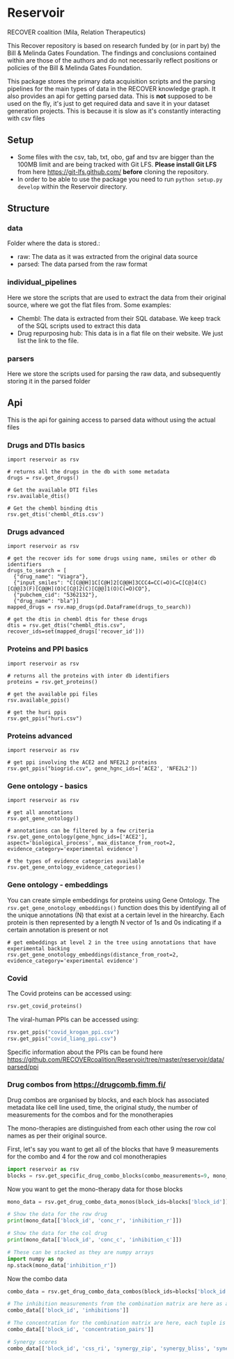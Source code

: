 # Reservoir

RECOVER coalition (Mila, Relation Therapeutics)

This Recover repository is based on research funded by (or in part by) the Bill & Melinda Gates Foundation. The findings and conclusions contained within are those of the authors and do not necessarily reflect positions or policies of the Bill & Melinda Gates Foundation.

This package stores the primary data acquisition scripts and the parsing pipelines for the main types of data in the RECOVER knowledge graph. It also provides an api for getting parsed data. This is **not** supposed to be used on the fly, it's just to get required data and save it in your dataset generation projects. This is because it is slow as it's constantly interacting with csv files

## Setup

-   Some files with the csv, tab, txt, obo, gaf and tsv are bigger than the 100MB limit and are being tracked with Git LFS. **Please install Git LFS** from here https://git-lfs.github.com/  **before** cloning the repository.
-   In order to be able to use the package you need to run `python setup.py develop` within the Reservoir directory.

## Structure

### data

Folder where the data is stored.:

-   raw: The data as it was extracted from the original data source
-   parsed: The data parsed from the raw format

### individual_pipelines

Here we store the scripts that are used to extract the data from their original source,  where we got the flat files from. Some examples:

-   Chembl: The data is extracted from their SQL database. We keep track of the SQL scripts used to extract this data
-   Drug repurposing hub: This data is in a flat file on their website. We just list the link to the file.

### parsers

Here we store the scripts used for parsing the raw data, and subsequently storing it in the parsed folder

## Api

This is the api for gaining access to parsed data without using the actual files

### Drugs and DTIs basics

    import reservoir as rsv

    # returns all the drugs in the db with some metadata
    drugs = rsv.get_drugs()

    # Get the available DTI files
    rsv.available_dtis()

    # Get the chembl binding dtis
    rsv.get_dtis('chembl_dtis.csv')

### Drugs advanced

    import reservoir as rsv

    # get the recover ids for some drugs using name, smiles or other db identifiers
    drugs_to_search = [
      {"drug_name": "Viagra"},
      {"input_smiles": "C[C@@H]1C[C@H]2[C@@H]3CCC4=CC(=O)C=C[C@]4(C)[C@@]3(F)[C@@H](O)C[C@]2(C)[C@@]1(O)C(=O)CO"},
      {"pubchem_cid": "5362132"},
      {"drug_name": "bla"}]
    mapped_drugs = rsv.map_drugs(pd.DataFrame(drugs_to_search))

    # get the dtis in chembl dtis for these drugs
    dtis = rsv.get_dtis("chembl_dtis.csv", recover_ids=set(mapped_drugs['recover_id']))

### Proteins and PPI basics

    import reservoir as rsv

    # returns all the proteins with inter db identifiers
    proteins = rsv.get_proteins()

    # get the available ppi files
    rsv.available_ppis()

    # get the huri ppis
    rsv.get_ppis("huri.csv")

### Proteins advanced

    import reservoir as rsv

    # get ppi involving the ACE2 and NFE2L2 proteins
    rsv.get_ppis("biogrid.csv", gene_hgnc_ids=['ACE2', 'NFE2L2'])

### Gene ontology - basics

    import reservoir as rsv

    # get all annotations
    rsv.get_gene_ontology()

    # annotations can be filtered by a few criteria
    rsv.get_gene_ontology(gene_hgnc_ids=['ACE2'], aspect='biological_process', max_distance_from_root=2, evidence_category='experimental evidence')

    # the types of evidence categories available
    rsv.get_gene_ontology_evidence_categories()

### Gene ontology - embeddings

You can create simple embeddings for proteins using Gene Ontology. The `rsv.get_gene_onotology_embeddings()` function does this by
identifying all of the unique annotations (N) that exist at a certain level in the hirearchy. Each protein is then represented by a length N vector of 1s and 0s indicating if a certain annotation is present or not

    # get embeddings at level 2 in the tree using annotations that have experimental backing
    rsv.get_gene_onotology_embeddings(distance_from_root=2, evidence_category='experimental evidence')

### Covid
The Covid proteins can be accessed using:
```python
rsv.get_covid_proteins()
```

The viral-human PPIs can be accessed using:
```python
rsv.get_ppis("covid_krogan_ppi.csv")
rsv.get_ppis("covid_liang_ppi.csv")
```
Specific information about the PPIs can be found here https://github.com/RECOVERcoalition/Reservoir/tree/master/reservoir/data/parsed/ppi

### Drug combos from https://drugcomb.fimm.fi/
Drug combos are organised by blocks, and each block has associated metadata like cell line used, time, the original study, the number of measurements for the combos and for the monotherapies

The mono-therapies are distinguished from each other using the row col names as per their original source.

First, let's say you want to get all of the blocks that have 9 measurements for the combo and 4 for the row and col monotherapies
```python
import reservoir as rsv
blocks = rsv.get_specific_drug_combo_blocks(combo_measurements=9, mono_row_measurements=4, mono_col_measurements=4)
```

Now you want to get the mono-therapy data for those blocks
```python
mono_data = rsv.get_drug_combo_data_monos(block_ids=blocks['block_id'])

# Show the data for the row drug
print(mono_data[['block_id', 'conc_r', 'inhibition_r']])

# Show the data for the col drug
print(mono_data[['block_id', 'conc_c', 'inhibition_c']])

# These can be stacked as they are numpy arrays
import numpy as np
np.stack(mono_data['inhibition_r'])
```

Now the combo data
```python
combo_data = rsv.get_drug_combo_data_combos(block_ids=blocks['block_id'])

# The inhibition measurements from the combination matrix are here as a list
combo_data[['block_id', 'inhibitions']]

# The concentration for the combination matrix are here, each tuple is  (row drug, column drug). They map by index to the inhibitions
combo_data[['block_id', 'concentration_pairs']]

# Synergy scores
combo_data[['block_id', 'css_ri', 'synergy_zip', 'synergy_bliss', 'synergy_loewe', 'synergy_hsa', 'S']]
```
